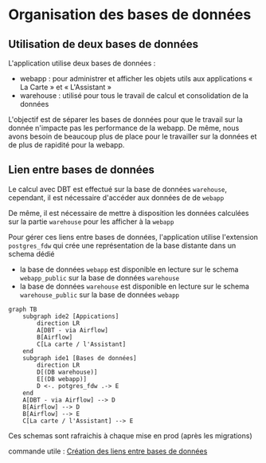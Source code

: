 # Organisation des bases de données

## Utilisation de deux bases de données

L'application utilise deux bases de données :

- webapp : pour administrer et afficher les objets utils aux applications « La Carte » et « L'Assistant »
- warehouse : utilisé pour tous le travail de calcul et consolidation de la données

L'objectif est de séparer les bases de données pour que le travail sur la donnée n'impacte pas les performance de la webapp.
De même, nous avons besoin de beaucoup plus de place pour le travailler sur la données et de plus de rapidité pour la webapp.

## Lien entre bases de données

Le calcul avec DBT est effectué sur la base de données `warehouse`, cependant, il est nécessaire d'accéder aux données de de `webapp`

De même, il est nécessaire de mettre à disposition les données calculées sur la partie `warehouse` pour les afficher à la `webapp`

Pour gérer ces liens entre bases de données, l'application utilise l'extension `postgres_fdw` qui crée une représentation de la base distante dans un schema dédié

- la base de données `webapp` est disponible en lecture sur le schema `webapp_public` sur la base de données `warehouse`
- la base de données `warehouse` est disponible en lecture sur le schema `warehouse_public` sur la base de données `webapp`

```mermaid
graph TB
    subgraph ide2 [Appications]
        direction LR
        A[DBT - via Airflow]
        B[Airflow]
        C[La carte / l'Assistant]
    end
    subgraph ide1 [Bases de données]
        direction LR
        D[(DB warehouse)]
        E[(DB webapp)]
        D <-. potgres_fdw .-> E
    end
    A[DBT - via Airflow] --> D
    B[Airflow] --> D
    B[Airflow] --> E
    C[La carte / l'Assistant] --> E
```

Ces schemas sont rafraichis à chaque mise en prod (après les migrations)

commande utile : [Création des liens entre bases de données](../../comment-faire/development/useful_command.md#creation-des-liens-entre-bases-de-donnees)
